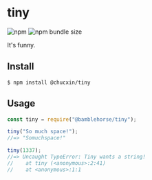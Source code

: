 # tiny

![npm](https://img.shields.io/npm/v/@chucxin/tiny.svg?style=flat-square)
![npm bundle size](https://img.shields.io/bundlephobia/min/@chucxin/tiny.svg)

It's funny.

## Install
```
$ npm install @chucxin/tiny
```

## Usage

```js
const tiny = require("@bamblehorse/tiny");

tiny("So much space!");
//=> "Somuchspace!"

tiny(1337);
//=> Uncaught TypeError: Tiny wants a string!
//    at tiny (<anonymous>:2:41)
//    at <anonymous>:1:1
```


